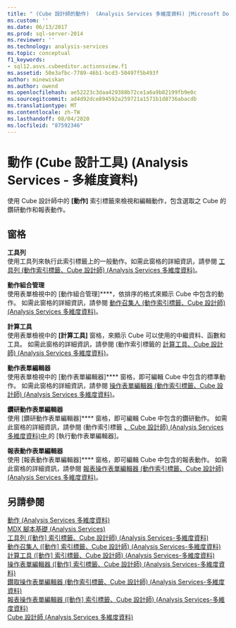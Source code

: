 ```yaml
---
title: " (Cube 設計師的動作)  (Analysis Services 多維度資料) |Microsoft Docs"
ms.custom: ''
ms.date: 06/13/2017
ms.prod: sql-server-2014
ms.reviewer: ''
ms.technology: analysis-services
ms.topic: conceptual
f1_keywords:
- sql12.asvs.cubeeditor.actionsview.f1
ms.assetid: 50e3afbc-7789-46b1-bcd3-50497f5b493f
author: minewiskan
ms.author: owend
ms.openlocfilehash: ae52223c3daa429388b72ce1a6a9b82199fb9e0c
ms.sourcegitcommit: ad4d92dce894592a259721a1571b1d8736abacdb
ms.translationtype: MT
ms.contentlocale: zh-TW
ms.lasthandoff: 08/04/2020
ms.locfileid: "87592346"
---
```

# <a name="actions-cube-designer-analysis-services---multidimensional-data"></a>動作 (Cube 設計工具) (Analysis Services - 多維度資料)
  使用 Cube 設計師中的 **[動作]** 索引標籤來檢視和編輯動作，包含選取之 Cube 的鑽研動作和報表動作。  
  
## <a name="panes"></a>窗格  
 **工具列**  
 使用工具列來執行此索引標籤上的一般動作。如需此窗格的詳細資訊，請參閱 [工具列 &#40;動作索引標籤、Cube 設計師&#41; &#40;Analysis Services 多維度資料&#41;](toolbar-actions-tab-cube-designer-analysis-services-multidimensional-data.md)。  
  
 **動作組合管理**  
 使用表單檢視中的 [動作組合管理]****，依排序的格式來顯示 Cube 中包含的動作。 如需此窗格的詳細資訊，請參閱 [動作召集人 &#40;動作索引標籤、Cube 設計師&#41; &#40;Analysis Services 多維度資料&#41;](action-organizer-cube-designer-analysis-services-multidimensional-data.md)。  
  
 **計算工具**  
 使用表單檢視中的 **[計算工具]** 窗格，來顯示 Cube 可以使用的中繼資料、函數和工具。 如需此窗格的詳細資訊，請參閱 &#40;動作索引標籤的 [計算工具、Cube 設計師&#41; &#40;Analysis Services 多維度資料&#41;](calculation-tools-actions-cube-designer-analysis-services-multidimensional-data.md)。  
  
 **動作表單編輯器**  
 使用表單檢視中的 [動作表單編輯器]**** 窗格，即可編輯 Cube 中包含的標準動作。 如需此窗格的詳細資訊，請參閱 [操作表單編輯器 &#40;動作索引標籤、Cube 設計師&#41; &#40;Analysis Services 多維度資料&#41;](action-form-editor-cube-designer-analysis-services-multidimensional-data.md)。  
  
 **鑽研動作表單編輯器**  
 使用 [鑽研動作表單編輯器]**** 窗格，即可編輯 Cube 中包含的鑽研動作。 如需此窗格的詳細資訊，請參閱 &#40;動作索引標籤 [、Cube 設計師&#41; &#40;Analysis Services 多維度資料&#41;中 ](drillthrough-action-form-editor-cube-designer-analysis-services-multidimensional-data.md)的 [執行動作表單編輯器]。  
  
 **報表動作表單編輯器**  
 使用 [報表動作表單編輯器]**** 窗格，即可編輯 Cube 中包含的報表動作。 如需此窗格的詳細資訊，請參閱 [報表操作表單編輯器 &#40;動作索引標籤、Cube 設計師&#41; &#40;Analysis Services 多維度資料&#41;](report-action-form-editor-cube-designer-analysis-services-multidimensional-data.md)。  
  
## <a name="see-also"></a>另請參閱  
 [動作 &#40;Analysis Services 多維度資料&#41;](multidimensional-models/actions-analysis-services-multidimensional-data.md)   
 [MDX 腳本基礎 &#40;Analysis Services&#41;](multidimensional-models/mdx/mdx-scripting-fundamentals-analysis-services.md)   
 [工具列 &#40;[動作] 索引標籤、Cube 設計師&#41; &#40;Analysis Services-多維度資料&#41;](toolbar-actions-tab-cube-designer-analysis-services-multidimensional-data.md)   
 [動作召集人 &#40;[動作] 索引標籤、Cube 設計師&#41; &#40;Analysis Services-多維度資料&#41;](action-organizer-cube-designer-analysis-services-multidimensional-data.md)   
 [計算工具 &#40;[動作] 索引標籤、Cube 設計師&#41; &#40;Analysis Services-多維度資料&#41;](calculation-tools-actions-cube-designer-analysis-services-multidimensional-data.md)   
 [操作表單編輯器 &#40;[動作] 索引標籤、Cube 設計師&#41; &#40;Analysis Services-多維度資料&#41;](action-form-editor-cube-designer-analysis-services-multidimensional-data.md)   
 [鑽取操作表單編輯器 &#40;動作索引標籤、Cube 設計師&#41; &#40;Analysis Services-多維度資料&#41;](drillthrough-action-form-editor-cube-designer-analysis-services-multidimensional-data.md)   
 [報表操作表單編輯器 &#40;[動作] 索引標籤、Cube 設計師&#41; &#40;Analysis Services-多維度資料&#41;](report-action-form-editor-cube-designer-analysis-services-multidimensional-data.md)   
 [Cube 設計師 &#40;Analysis Services 多維度資料&#41;](cube-designer-analysis-services-multidimensional-data.md)  
  
  
